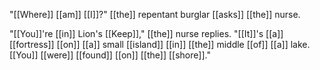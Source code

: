 "[[Where]] [[am]] [[I]]?" [[the]] repentant burglar [[asks]] [[the]] nurse.

"[[You]]'re [[in]] Lion's [[Keep]]," [[the]] nurse replies. "[[It]]'s [[a]] [[fortress]] [[on]] [[a]] small [[island]] [[in]] [[the]] middle [[of]] [[a]] lake. [[You]] [[were]] [[found]] [[on]] [[the]] [[shore]]."